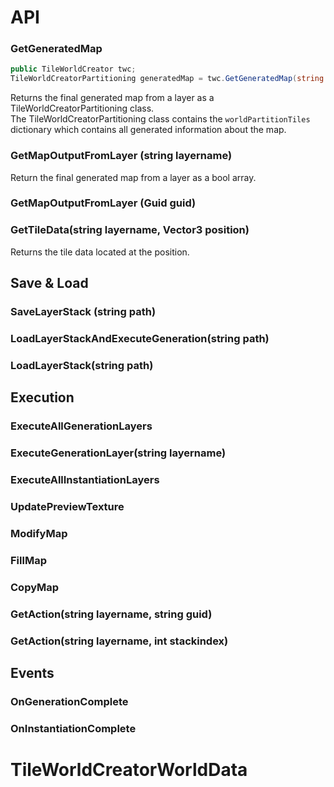 # API

### GetGeneratedMap
  
  ```csharp
  public TileWorldCreator twc;
  TileWorldCreatorPartitioning generatedMap = twc.GetGeneratedMap(string guid);
  ```  
  
  Returns the final generated map from a layer as a TileWorldCreatorPartitioning class.  
  The TileWorldCreatorPartitioning class contains the `worldPartitionTiles` dictionary which contains
  all generated information about the map.
  
### GetMapOutputFromLayer (string layername)
Return the final generated map from a layer as a bool array.

### GetMapOutputFromLayer (Guid guid)

### GetTileData(string layername, Vector3 position)
Returns the tile data located at the position.

## Save & Load

### SaveLayerStack (string path)

### LoadLayerStackAndExecuteGeneration(string path)

### LoadLayerStack(string path)

## Execution

### ExecuteAllGenerationLayers

### ExecuteGenerationLayer(string layername)

### ExecuteAllInstantiationLayers

### UpdatePreviewTexture

### ModifyMap
### FillMap
### CopyMap

### GetAction(string layername, string guid)

### GetAction(string layername, int stackindex)

## Events

### OnGenerationComplete
### OnInstantiationComplete


# TileWorldCreatorWorldData

